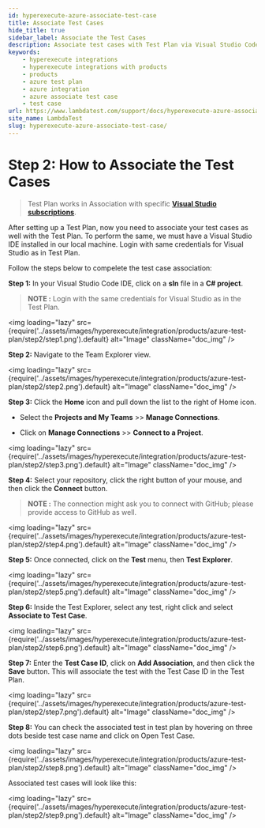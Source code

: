 ```yaml
---
id: hyperexecute-azure-associate-test-case
title: Associate Test Cases 
hide_title: true
sidebar_label: Associate the Test Cases
description: Associate test cases with Test Plan via Visual Studio Code. Follow the instructions to integrate your test cases and enhance your testing process seamlessly
keywords:
    - hyperexecute integrations
    - hyperexecute integrations with products
    - products
    - azure test plan
    - azure integration
    - azure associate test case
    - test case
url: https://www.lambdatest.com/support/docs/hyperexecute-azure-associate-test-case/
site_name: LambdaTest
slug: hyperexecute-azure-associate-test-case/
---
```


<script type="application/ld+json"
      dangerouslySetInnerHTML={{ __html: JSON.stringify({
       "@context": "https://schema.org",
        "@type": "BreadcrumbList",
        "itemListElement": [{
          "@type": "ListItem",
          "position": 1,
          "name": "Home",
          "item": "https://www.lambdatest.com"
        },{
          "@type": "ListItem",
          "position": 2,
          "name": "Support",
          "item": "https://www.lambdatest.com/support/docs/"
        },{
          "@type": "ListItem",
          "position": 3,
          "name": "Azure Test Plan Integration with HyperExecute",
          "item": "https://www.lambdatest.com/support/docs/hyperexecute-azure-associate-test-case/"
        }]
      })
    }}
></script>

# Step 2: How to Associate the Test Cases

> Test Plan works in Association with specific [**Visual Studio subscriptions**](https://learn.microsoft.com/en-us/azure/devops/test/create-a-test-plan?view=azure-devops#:~:text=Basic%20%2B%20Test%20Plans%20access%20level%20to%20add%20test%20plans%20and%20test%20suites%2C%20delete%20test%20artifacts%2C%20and%20define%20test%20configurations.%20Or%2C%20have%20one%20of%20the%20following%20Visual%20Studio%20subscriptions).

After setting up a Test Plan, now you need to associate your test cases as well with the Test Plan. To perform the same, we must have a Visual Studio IDE installed in our local machine. Login with same credentials for Visual Studio as in Test Plan.

Follow the steps below to compelete the test case association:

**Step 1:** In your Visual Studio Code IDE, click on a **sln** file in a **C# project**.

> **NOTE :** Login with the same credentials for Visual Studio as in the Test Plan.

<img loading="lazy" src={require('../assets/images/hyperexecute/integration/products/azure-test-plan/step2/step1.png').default} alt="Image"  className="doc_img" />

**Step 2:** Navigate to the Team Explorer view.

<img loading="lazy" src={require('../assets/images/hyperexecute/integration/products/azure-test-plan/step2/step2.png').default} alt="Image"  className="doc_img" />

**Step 3:** Click the **Home** icon and pull down the list to the right of Home icon.

- Select the **Projects and My Teams** >> **Manage Connections**.

- Click on **Manage Connections** >> **Connect to a Project**.

<img loading="lazy" src={require('../assets/images/hyperexecute/integration/products/azure-test-plan/step2/step3.png').default} alt="Image"  className="doc_img" />

**Step 4:** Select your repository, click the right button of your mouse, and then click the **Connect** button.

> **NOTE :** The connection might ask you to connect with GitHub; please provide access to GitHub as well.

<img loading="lazy" src={require('../assets/images/hyperexecute/integration/products/azure-test-plan/step2/step4.png').default} alt="Image"  className="doc_img" />

**Step 5:** Once connected, click on the **Test** menu, then **Test Explorer**.

<img loading="lazy" src={require('../assets/images/hyperexecute/integration/products/azure-test-plan/step2/step5.png').default} alt="Image"  className="doc_img" />

**Step 6:** Inside the Test Explorer, select any test, right click and select **Associate to Test Case**.

<img loading="lazy" src={require('../assets/images/hyperexecute/integration/products/azure-test-plan/step2/step6.png').default} alt="Image"  className="doc_img" />

**Step 7:** Enter the **Test Case ID**, click on **Add Association**, and then click the **Save** button. This will associate the test with the Test Case ID in the Test Plan.

<img loading="lazy" src={require('../assets/images/hyperexecute/integration/products/azure-test-plan/step2/step7.png').default} alt="Image"  className="doc_img" />

**Step 8:** You can check the associated test in test plan by hovering on three dots beside test case name and click on Open Test Case.

<img loading="lazy" src={require('../assets/images/hyperexecute/integration/products/azure-test-plan/step2/step8.png').default} alt="Image"  className="doc_img" />

Associated test cases will look like this:

<img loading="lazy" src={require('../assets/images/hyperexecute/integration/products/azure-test-plan/step2/step9.png').default} alt="Image"  className="doc_img" />